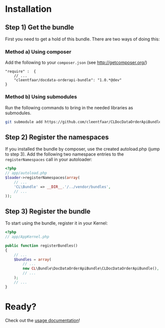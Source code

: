 # Installation

## Step 1) Get the bundle

First you need to get a hold of this bundle. There are two ways of doing this:


### Method a) Using composer

Add the following to your ``composer.json`` (see http://getcomposer.org/)

    "require" :  {
        // ...
        "cleentfaar/docdata-orderapi-bundle": "1.0.*@dev"
    }


### Method b) Using submodules

Run the following commands to bring in the needed libraries as submodules.

```bash
git submodule add https://github.com/cleentfaar/CLDocDataOrderApiBundle.git vendor/bundles/CL/Bundle/DocDataOrderApiBundle
```

## Step 2) Register the namespaces

If you installed the bundle by composer, use the created autoload.php  (jump to step 3).
Add the following two namespace entries to the `registerNamespaces` call in your autoloader:

``` php
<?php
// app/autoload.php
$loader->registerNamespaces(array(
    // ...
    'CL\Bundle' => __DIR__.'/../vendor/bundles',
    // ...
));
```

## Step 3) Register the bundle

To start using the bundle, register it in your Kernel:

``` php
<?php
// app/AppKernel.php

public function registerBundles()
{
    // ...
    $bundles = array(
        // ...
        new CL\Bundle\DocDataOrderApiBundle\CLDocDataOrderApiBundle(),
        // ...
    );
    // ...
}
```

# Ready?

Check out the [usage documentation](usage.md)!
